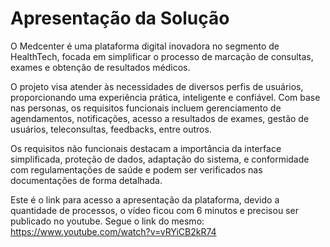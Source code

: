 # Apresentação da Solução

O Medcenter é uma plataforma digital inovadora no segmento de HealthTech, focada em simplificar o processo de marcação de consultas, exames e obtenção de resultados médicos. 

O projeto visa atender às necessidades de diversos perfis de usuários, proporcionando uma experiência prática, inteligente e confiável. Com base nas personas, os requisitos funcionais incluem gerenciamento de agendamentos, notificações, acesso a resultados de exames, gestão de usuários, teleconsultas, feedbacks, entre outros. 

Os requisitos não funcionais destacam a importância da interface simplificada, proteção de dados, adaptação do sistema, e conformidade com regulamentações de saúde e podem ser verificados nas documentações de forma detalhada. 

Este é o link para acesso a apresentação da plataforma, devido a quantidade de processos, o vídeo ficou com 6 minutos e precisou ser publicado no youtube. Segue o link do mesmo: https://www.youtube.com/watch?v=vRYiCB2kR74
